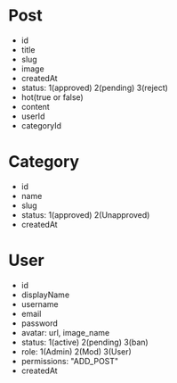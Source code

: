 # Post

- id
- title
- slug
- image
- createdAt
- status: 1(approved) 2(pending) 3(reject)
- hot(true or false)
- content
- userId
- categoryId

# Category

- id
- name
- slug
- status: 1(approved) 2(Unapproved)
- createdAt

# User

- id
- displayName
- username
- email
- password
- avatar: url, image_name
- status: 1(active) 2(pending) 3(ban)
- role: 1(Admin) 2(Mod) 3(User)
- permissions: "ADD_POST"
- createdAt
